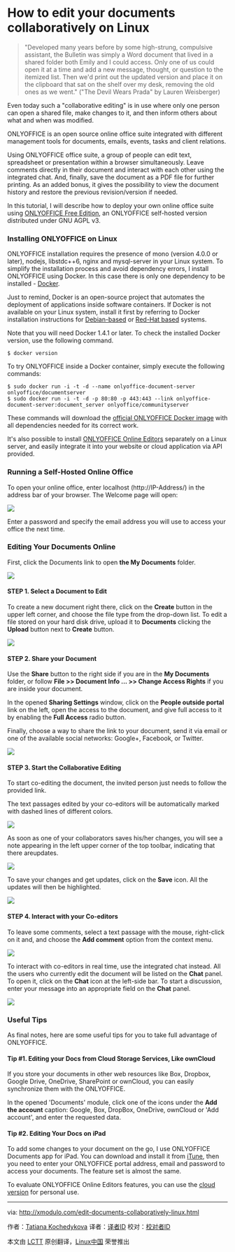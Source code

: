 How to edit your documents collaboratively on Linux
================================================================================
> "Developed many years before by some high-strung, compulsive assistant, the Bulletin was simply a Word document that lived in a shared folder both Emily and I could access. Only one of us could open it at a time and add a new message, thought, or question to the itemized list. Then we'd print out the updated version and place it on the clipboard that sat on the shelf over my desk, removing the old ones as we went." ("The Devil Wears Prada" by Lauren Weisberger)

Even today such a "collaborative editing" is in use where only one person can open a shared file, make changes to it, and then inform others about what and when was modified.

ONLYOFFICE is an open source online office suite integrated with different management tools for documents, emails, events, tasks and client relations.

Using ONLYOFFICE office suite, a group of people can edit text, spreadsheet or presentation within a browser simultaneously. Leave comments directly in their document and interact with each other using the integrated chat. And, finally, save the document as a PDF file for further printing. As an added bonus, it gives the possibility to view the document history and restore the previous revision/version if needed.

In this tutorial, I will describe how to deploy your own online office suite using [ONLYOFFICE Free Edition][1], an ONLYOFFICE self-hosted version distributed under GNU AGPL v3.

### Installing ONLYOFFICE on Linux ###

ONLYOFFICE installation requires the presence of mono (version 4.0.0 or later), nodejs, libstdc++6, nginx and mysql-server in your Linux system. To simplify the installation process and avoid dependency errors, I install ONLYOFFICE using Docker. In this case there is only one dependency to be installed - [Docker][2]. 

Just to remind, Docker is an open-source project that automates the deployment of applications inside software containers. If Docker is not available on your Linux system, install it first by referring to Docker installation instructions for [Debian-based][3] or [Red-Hat based][4] systems.

Note that you will need Docker 1.4.1 or later. To check the installed Docker version, use the following command.

    $ docker version 

To try ONLYOFFICE inside a Docker container, simply execute the following commands:

    $ sudo docker run -i -t -d --name onlyoffice-document-server onlyoffice/documentserver
    $ sudo docker run -i -t -d -p 80:80 -p 443:443 --link onlyoffice-document-server:document_server onlyoffice/communityserver

These commands will download the [official ONLYOFFICE Docker image][5] with all dependencies needed for its correct work.

It's also possible to install [ONLYOFFICE Online Editors][6] separately on a Linux server, and easily integrate it into your website or cloud application via API provided. 

### Running a Self-Hosted Online Office ###

To open your online office, enter localhost (http://IP-Address/) in the address bar of your browser. The Welcome page will open:

![](https://farm9.staticflickr.com/8815/18116525656_795821c73b_c.jpg)

Enter a password and specify the email address you will use to access your office the next time. 

### Editing Your Documents Online ###

First, click the Documents link to open **the My Documents** folder. 

![](https://farm8.staticflickr.com/7781/17956640089_d3df0b18cd_c.jpg)

#### STEP 1. Select a Document to Edit ####

To create a new document right there, click on the **Create** button in the upper left corner, and choose the file type from the drop-down list. To edit a file stored on your hard disk drive, upload it to **Documents** clicking the **Upload** button next to **Create** button.

![](https://farm9.staticflickr.com/8836/17956640109_ed8be735df_c.jpg)

#### STEP 2. Share your Document ####

Use the **Share** button to the right side if you are in the **My Documents** folder, or follow **File >> Document Info ... >> Change Access Rights** if you are inside your document.

In the opened **Sharing Settings** window, click on the **People outside portal** link on the left, open the access to the document, and give full access to it by enabling the **Full Access** radio button.

Finally, choose a way to share the link to your document, send it via email or one of the available social networks: Google+, Facebook, or Twitter.

![](https://farm8.staticflickr.com/7766/17522306273_c8a9022c75_c.jpg)

#### STEP 3. Start the Collaborative Editing ####

To start co-editing the document, the invited person just needs to follow the provided link.

The text passages edited by your co-editors will be automatically marked with dashed lines of different colors.

![](https://farm8.staticflickr.com/7790/18139370292_7ef57aae8f_c.jpg)

As soon as one of your collaborators saves his/her changes, you will see a note appearing in the left upper corner of the top toolbar, indicating that there areupdates. 

![](https://farm8.staticflickr.com/7778/18143984831_3dd42a9672_c.jpg)

To save your changes and get updates, click on the **Save** icon. All the updates will then be highlighted.

![](https://farm8.staticflickr.com/7796/17955172970_e53460b8a6_c.jpg)

#### STEP 4. Interact with your Co-editors ####

To leave some comments, select a text passage with the mouse, right-click on it and, and choose the **Add comment** option from the context menu.

![](https://farm8.staticflickr.com/7771/17956640359_c4e2858dc8_c.jpg)

To interact with co-editors in real time, use the integrated chat instead. All the users who currently edit the document will be listed on the **Chat** panel. To open it, click on the **Chat** icon at the left-side bar. To start a discussion, enter your message into an appropriate field on the **Chat** panel.

![](https://farm8.staticflickr.com/7794/18116394026_d93b00e4f8_c.jpg)

### Useful Tips ###

As final notes, here are some useful tips for you to take full advantage of ONLYOFFICE.

#### Tip #1. Editing your Docs from Cloud Storage Services, Like ownCloud ####

If you store your documents in other web resources like Box, Dropbox, Google Drive, OneDrive, SharePoint or ownCloud, you can easily synchronize them with the ONLYOFFICE.

In the opened 'Documents' module, click one of the icons under the **Add the account** caption: Google, Box, DropBox, OneDrive, ownCloud or 'Add account', and enter the requested data.

#### Tip #2. Editing Your Docs on iPad ####

To add some changes to your document on the go, I use ONLYOFFICE Documents app for iPad. You can download and install it from [iTune][7], then you need to enter your ONLYOFFICE portal address, email and password to access your documents. The feature set is almost the same.

To evaluate ONLYOFFICE Online Editors features, you can use the [cloud version][8] for personal use. 

--------------------------------------------------------------------------------

via: http://xmodulo.com/edit-documents-collaboratively-linux.html

作者：[Tatiana Kochedykova][a]
译者：[译者ID](https://github.com/译者ID)
校对：[校对者ID](https://github.com/校对者ID)

本文由 [LCTT](https://github.com/LCTT/TranslateProject) 原创翻译，[Linux中国](https://linux.cn/) 荣誉推出

[a]:http://xmodulo.com/author/tatiana
[1]:http://www.onlyoffice.org/
[2]:http://xmodulo.com/recommend/dockerbook
[3]:http://xmodulo.com/manage-linux-containers-docker-ubuntu.html
[4]:http://xmodulo.com/docker-containers-centos-fedora.html
[5]:https://registry.hub.docker.com/u/onlyoffice/communityserver/
[6]:http://onlyoffice.org/sources#document
[7]:https://itunes.apple.com/us/app/onlyoffice-documents/id944896972
[8]:https://personal.onlyoffice.com/